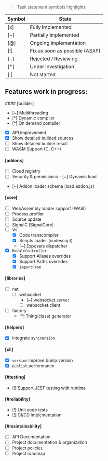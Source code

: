 > Task statement symbols highlights

| Symbol | State |
|--|--|
| [x] | Fully Implemented |
| [~] | Partially implemented |
| [@] | Ongoing implementation |
| [!] | Fix as soon as possible (ASAP) |
| [-] | Rejected / Reviewing |
| [*] | Under investigation |
| [ ] | Not started |

## Features work in progress:

#### [builder]
  - [~] Multithreading
  - [*] Dynamic compiler
  - [*] On demand compiler
  - [x] API improvement
  - [x] Show detailed builded sources
  - [ ] Show detailed builder result
  - [ ] WASM Support (C, C++)

#### [addons]
  - [ ] Cloud registry
  - [ ] Security & permissions
  - [~] Dynamic load
  - [~] Addon loader schema (load.addon.js)

#### [core]
  - [ ] WebAssembly loader support (WASI)
  - [ ] Process profiler
  - [ ] Source update
  - [ ] SignalC (SignalCore)
  - [ ] `VM`
    - [x] Code transcompiler 
    - [x] Scripts loader (nodescript)
    - [~] Exposers dispatcher
  - [x] `ModuleController`
    - [x] Support Aliases overrides
    - [x] Support Paths overrides
    - [x] `importFrom`

#### [libraries]
  - [ ] net
    - [ ] websocket
      - [~] websocket.server
      - [ ] websocket.client
  
  - [ ] factory
    - [*] Thing(class) generator

#### [helpers]
  - [x] integrate `syncVersion`

#### [cli]
  - [x] `version` improve bump version
  - [x] `publish` performance

#### [#testing]
  - [!] Support JEST testing with runtime
  
#### [#reliability]
  - [!] Unit code tests
  - [!] CI/CD Implementation
#### [#maintainability]
  - [ ] API Documentation
  - [ ] Project documentation & organization
  - [ ] Project policies
  - [ ] Project roadmap